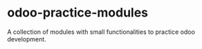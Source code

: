 # odoo-practice-modules
A collection of modules with small functionalities to practice odoo development.
